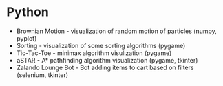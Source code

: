 # Python

- Brownian Motion - visualization of random motion of particles (numpy, pyplot)
- Sorting - visualization of some sorting algorithms (pygame)
- Tic-Tac-Toe - minimax algorithm visulization (pygame)
- aSTAR - A* pathfinding algorithm visualization (pygame, tkinter)
- Zalando Lounge Bot - Bot adding items to cart based on filters (selenium, tkinter)
